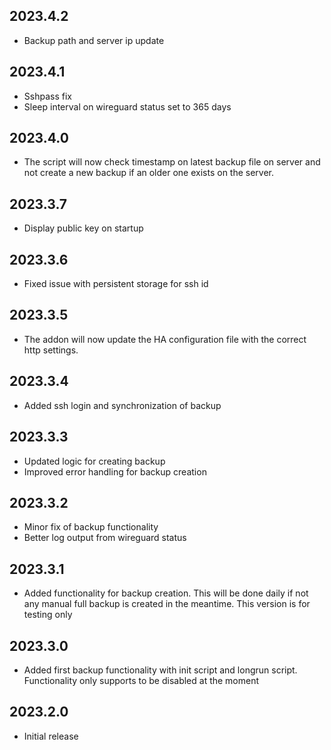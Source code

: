 ## 2023.4.2

- Backup path and server ip update

## 2023.4.1

- Sshpass fix
- Sleep interval on wireguard status set to 365 days

## 2023.4.0

- The script will now check timestamp on latest backup file on server and not create a new backup if an older one exists on the server.

## 2023.3.7

- Display public key on startup

## 2023.3.6

- Fixed issue with persistent storage for ssh id

## 2023.3.5

- The addon will now update the HA configuration file with the correct http settings.

## 2023.3.4

- Added ssh login and synchronization of backup

## 2023.3.3

- Updated logic for creating backup
- Improved error handling for backup creation

## 2023.3.2

- Minor fix of backup functionality
- Better log output from wireguard status

## 2023.3.1

- Added functionality for backup creation. This will be done daily if not any manual full backup is created in the meantime. This version is for testing only

## 2023.3.0

- Added first backup functionality with init script and longrun script. Functionality only supports to be disabled at the moment

## 2023.2.0

- Initial release
